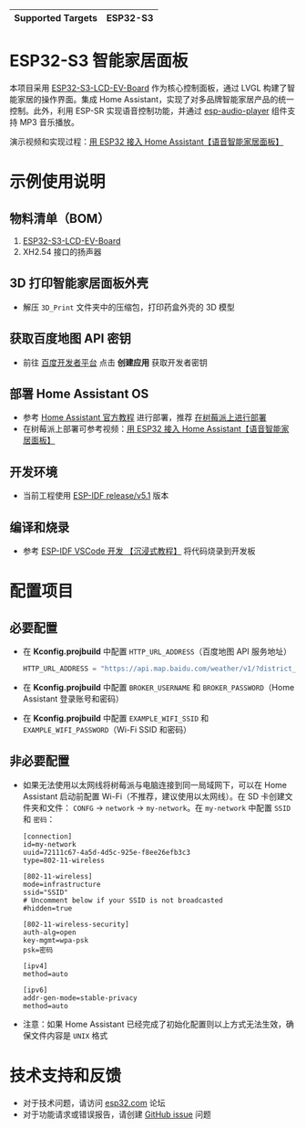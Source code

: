 | Supported Targets | ESP32-S3 |
| ----------------- | -------- |

# ESP32-S3 智能家居面板

本项目采用 [ESP32-S3-LCD-EV-Board](https://docs.espressif.com/projects/espressif-esp-dev-kits/zh_CN/latest/esp32s3/esp32-s3-lcd-ev-board/index.html) 作为核心控制面板，通过 LVGL 构建了智能家居的操作界面。集成 Home Assistant，实现了对多品牌智能家居产品的统一控制。此外，利用 ESP-SR 实现语音控制功能，并通过 [esp-audio-player](https://components.espressif.com/components/chmorgan/esp-audio-player/versions/1.0.7) 组件支持 MP3 音乐播放。

演示视频和实现过程：[用 ESP32 接入 Home Assistant【语音智能家居面板】](https://www.bilibili.com/video/BV1yZ421M7NR/)

# 示例使用说明

## **物料清单（BOM）**

1. [ESP32-S3-LCD-EV-Board](https://docs.espressif.com/projects/espressif-esp-dev-kits/zh_CN/latest/esp32s3/esp32-s3-lcd-ev-board/index.html#esp32-s3-lcd-ev-board)
2. XH2.54 接口的扬声器 

## **3D 打印智能家居面板外壳**
- 解压 `3D_Print` 文件夹中的压缩包，打印药盒外壳的 3D 模型

## **获取百度地图 API 密钥**

   - 前往 [百度开发者平台](http://lbsyun.baidu.com/) 点击 **创建应用** 获取开发者密钥

## 部署 Home Assistant OS

- 参考 [Home Assistant 官方教程](https://www.home-assistant.io/installation/) 进行部署，推荐 [在树莓派上进行部署](https://www.home-assistant.io/installation/raspberrypi)
- 在树莓派上部署可参考视频：[用 ESP32 接入 Home Assistant【语音智能家居面板】](https://www.bilibili.com/video/BV1yZ421M7NR/)

## **开发环境**
- 当前工程使用 [ESP-IDF release/v5.1](https://github.com/espressif/esp-idf/tree/release/v5.1) 版本

## **编译和烧录**
- 参考 [ESP-IDF VSCode 开发 【沉浸式教程】](https://www.bilibili.com/video/BV1X34y1M7L8/) 将代码烧录到开发板

# **配置项目**

## 必要配置

- 在 **Kconfig.projbuild** 中配置 `HTTP_URL_ADDRESS`（百度地图 API 服务地址）

    ```c
    HTTP_URL_ADDRESS = "https://api.map.baidu.com/weather/v1/?district_id=区县的行政区划编码&data_type=all&ak=百度开发者密钥";
    ```

- 在 **Kconfig.projbuild** 中配置 `BROKER_USERNAME` 和 `BROKER_PASSWORD`（Home Assistant 登录账号和密码）

- 在 **Kconfig.projbuild** 中配置 `EXAMPLE_WIFI_SSID` 和 `EXAMPLE_WIFI_PASSWORD`（Wi-Fi SSID 和密码）

## 非必要配置

- 如果无法使用以太网线将树莓派与电脑连接到同一局域网下，可以在 Home Assistant 启动前配置 Wi-Fi（不推荐，建议使用以太网线）。在 SD 卡创建文件夹和文件： `CONFG` -> `network` -> `my-network`。在 `my-network` 中配置 `SSID` 和 `密码`：


    ```shell
    [connection] 
    id=my-network 
    uuid=72111c67-4a5d-4d5c-925e-f8ee26efb3c3 
    type=802-11-wireless 
    
    [802-11-wireless] 
    mode=infrastructure 
    ssid="SSID" 
    # Uncomment below if your SSID is not broadcasted 
    #hidden=true 
    
    [802-11-wireless-security] 
    auth-alg=open 
    key-mgmt=wpa-psk 
    psk=密码
    
    [ipv4] 
    method=auto 
    
    [ipv6] 
    addr-gen-mode=stable-privacy 
    method=auto 
    ```

- 注意：如果 Home Assistant 已经完成了初始化配置则以上⽅式⽆法⽣效，确保文件内容是 `UNIX` 格式

# 技术支持和反馈

- 对于技术问题，请访问 [esp32.com](https://esp32.com/) 论坛
- 对于功能请求或错误报告，请创建 [GitHub issue](https://github.com/espressif/esp-idf/issues) 问题
